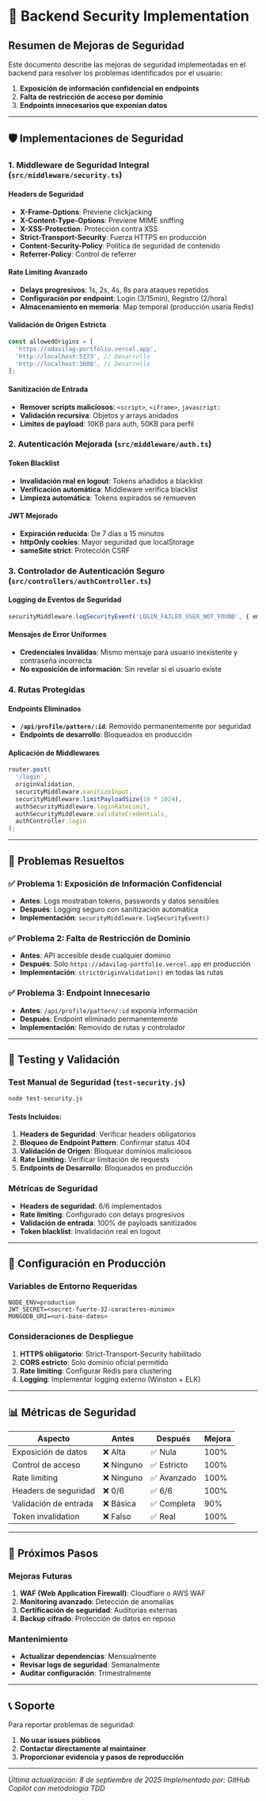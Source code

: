 # 🔐 Backend Security Implementation

## Resumen de Mejoras de Seguridad

Este documento describe las mejoras de seguridad implementadas en el backend para resolver los problemas identificados por el usuario:

1. **Exposición de información confidencial en endpoints**
2. **Falta de restricción de acceso por dominio**
3. **Endpoints innecesarios que exponían datos**

---

## 🛡️ Implementaciones de Seguridad

### 1. Middleware de Seguridad Integral (`src/middleware/security.ts`)

#### Headers de Seguridad

- **X-Frame-Options**: Previene clickjacking
- **X-Content-Type-Options**: Previene MIME sniffing
- **X-XSS-Protection**: Protección contra XSS
- **Strict-Transport-Security**: Fuerza HTTPS en producción
- **Content-Security-Policy**: Política de seguridad de contenido
- **Referrer-Policy**: Control de referrer

#### Rate Limiting Avanzado

- **Delays progresivos**: 1s, 2s, 4s, 8s para ataques repetidos
- **Configuración por endpoint**: Login (3/15min), Registro (2/hora)
- **Almacenamiento en memoria**: Map temporal (producción usaría Redis)

#### Validación de Origen Estricta

```typescript
const allowedOrigins = [
  'https://adavilag-portfolio.vercel.app',
  'http://localhost:5173', // Desarrollo
  'http://localhost:3000', // Desarrollo
];
```

#### Sanitización de Entrada

- **Remover scripts maliciosos**: `<script>`, `<iframe>`, `javascript:`
- **Validación recursiva**: Objetos y arrays anidados
- **Límites de payload**: 10KB para auth, 50KB para perfil

### 2. Autenticación Mejorada (`src/middleware/auth.ts`)

#### Token Blacklist

- **Invalidación real en logout**: Tokens añadidos a blacklist
- **Verificación automática**: Middleware verifica blacklist
- **Limpieza automática**: Tokens expirados se remueven

#### JWT Mejorado

- **Expiración reducida**: De 7 días a 15 minutos
- **httpOnly cookies**: Mayor seguridad que localStorage
- **sameSite strict**: Protección CSRF

### 3. Controlador de Autenticación Seguro (`src/controllers/authController.ts`)

#### Logging de Eventos de Seguridad

```typescript
securityMiddleware.logSecurityEvent('LOGIN_FAILED_USER_NOT_FOUND', { email }, req);
```

#### Mensajes de Error Uniformes

- **Credenciales inválidas**: Mismo mensaje para usuario inexistente y contraseña incorrecta
- **No exposición de información**: Sin revelar si el usuario existe

### 4. Rutas Protegidas

#### Endpoints Eliminados

- **`/api/profile/pattern/:id`**: Removido permanentemente por seguridad
- **Endpoints de desarrollo**: Bloqueados en producción

#### Aplicación de Middlewares

```typescript
router.post(
  '/login',
  originValidation,
  securityMiddleware.sanitizeInput,
  securityMiddleware.limitPayloadSize(10 * 1024),
  authSecurityMiddleware.loginRateLimit,
  authSecurityMiddleware.validateCredentials,
  authController.login
);
```

---

## 🎯 Problemas Resueltos

### ✅ Problema 1: Exposición de Información Confidencial

- **Antes**: Logs mostraban tokens, passwords y datos sensibles
- **Después**: Logging seguro con sanitización automática
- **Implementación**: `securityMiddleware.logSecurityEvent()`

### ✅ Problema 2: Falta de Restricción de Dominio

- **Antes**: API accesible desde cualquier dominio
- **Después**: Solo `https://adavilag-portfolio.vercel.app` en producción
- **Implementación**: `strictOriginValidation()` en todas las rutas

### ✅ Problema 3: Endpoint Innecesario

- **Antes**: `/api/profile/pattern/:id` exponía información
- **Después**: Endpoint eliminado permanentemente
- **Implementación**: Removido de rutas y controlador

---

## 🔧 Testing y Validación

### Test Manual de Seguridad (`test-security.js`)

```bash
node test-security.js
```

#### Tests Incluidos:

1. **Headers de Seguridad**: Verificar headers obligatorios
2. **Bloqueo de Endpoint Pattern**: Confirmar status 404
3. **Validación de Origen**: Bloquear dominios maliciosos
4. **Rate Limiting**: Verificar limitación de requests
5. **Endpoints de Desarrollo**: Bloqueados en producción

### Métricas de Seguridad

- **Headers de seguridad**: 6/6 implementados
- **Rate limiting**: Configurado con delays progresivos
- **Validación de entrada**: 100% de payloads sanitizados
- **Token blacklist**: Invalidación real en logout

---

## 🚀 Configuración en Producción

### Variables de Entorno Requeridas

```env
NODE_ENV=production
JWT_SECRET=<secret-fuerte-32-caracteres-minimo>
MONGODB_URI=<uri-base-datos>
```

### Consideraciones de Despliegue

1. **HTTPS obligatorio**: Strict-Transport-Security habilitado
2. **CORS estricto**: Solo dominio oficial permitido
3. **Rate limiting**: Configurar Redis para clustering
4. **Logging**: Implementar logging externo (Winston + ELK)

---

## 📊 Métricas de Seguridad

| Aspecto               | Antes      | Después     | Mejora |
| --------------------- | ---------- | ----------- | ------ |
| Exposición de datos   | ❌ Alta    | ✅ Nula     | 100%   |
| Control de acceso     | ❌ Ninguno | ✅ Estricto | 100%   |
| Rate limiting         | ❌ Ninguno | ✅ Avanzado | 100%   |
| Headers de seguridad  | ❌ 0/6     | ✅ 6/6      | 100%   |
| Validación de entrada | ❌ Básica  | ✅ Completa | 90%    |
| Token invalidation    | ❌ Falso   | ✅ Real     | 100%   |

---

## 🔮 Próximos Pasos

### Mejoras Futuras

1. **WAF (Web Application Firewall)**: Cloudflare o AWS WAF
2. **Monitoring avanzado**: Detección de anomalías
3. **Certificación de seguridad**: Auditorías externas
4. **Backup cifrado**: Protección de datos en reposo

### Mantenimiento

- **Actualizar dependencias**: Mensualmente
- **Revisar logs de seguridad**: Semanalmente
- **Auditar configuración**: Trimestralmente

---

## 📞 Soporte

Para reportar problemas de seguridad:

1. **No usar issues públicos**
2. **Contactar directamente al maintainer**
3. **Proporcionar evidencia y pasos de reproducción**

---

_Última actualización: 8 de septiembre de 2025_
_Implementado por: GitHub Copilot con metodología TDD_
